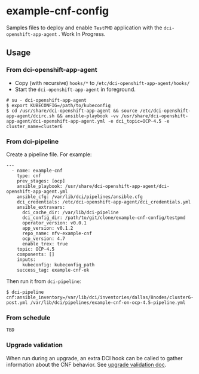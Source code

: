 # example-cnf-config

Samples files to deploy and enable `TestPMD` application with the `dci-openshift-app-agent` .
Work In Progress.

## Usage
### From dci-openshift-app-agent
* Copy (with recursive) `hooks/*` to `/etc/dci-openshift-app-agent/hooks/`
* Start the `dci-openshift-app-agent` in foreground.

```
# su - dci-openshift-app-agent
$ export KUBECONFIG=/path/to/kubeconfig 
$ cd /usr/share/dci-openshift-app-agent && source /etc/dci-openshift-app-agent/dcirc.sh && ansible-playbook -vv /usr/share/dci-openshift-app-agent/dci-openshift-app-agent.yml -e dci_topic=OCP-4.5 -e cluster_name=cluster6
```

### From dci-pipeline
Create a pipeline file. For example:

```
---
  - name: example-cnf
    type: cnf
    prev_stages: [ocp]
    ansible_playbook: /usr/share/dci-openshift-app-agent/dci-openshift-app-agent.yml
    ansible_cfg: /var/lib/dci/pipelines/ansible.cfg
    dci_credentials: /etc/dci-openshift-app-agent/dci_credentials.yml
    ansible_extravars:
      dci_cache_dir: /var/lib/dci-pipeline
      dci_config_dir: /path/to/git/clone/example-cnf-config/testpmd
      operator_version: v0.0.1
      app_version: v0.1.2
      repo_name: nfv-example-cnf
      ocp_version: 4.7
      enable_trex: true
    topic: OCP-4.5
    components: []
    inputs:
      kubeconfig: kubeconfig_path
    success_tag: example-cnf-ok
```

Then run it from `dci-pipeline`:

```
$ dci-pipeline cnf:ansible_inventory=/var/lib/dci/inventories/dallas/8nodes/cluster6-post.yml /var/lib/dci/pipelines/example-cnf-on-ocp-4.5-pipeline.yml
```

### From schedule

```
TBD
```

### Upgrade validation
When run during an upgrade, an extra DCI hook can be called to gather information about the CNF behavior.
See [upgrade validation doc](upgrade_validation/README.md).